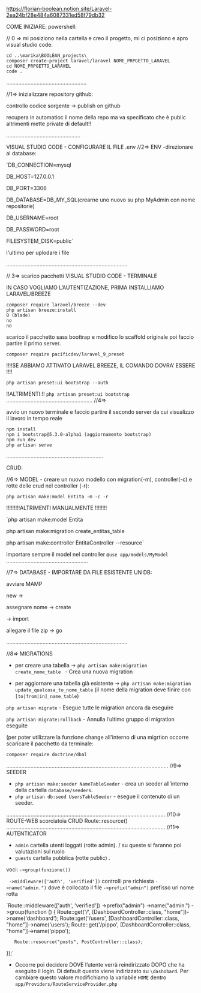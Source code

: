 https://florian-boolean.notion.site/Laravel-2ea24bf28e484a6087331ed58f79db32 


COME INIZIARE:
powershell:

// 0 =>
mi posiziono nella cartella e creo il progetto, mi ci posiziono e apro visual studio code:

    cd ..\marika\BOOLEAN_projects\
    composer create-project laravel/laravel NOME_PRPGETTO_LARAVEL
    cd NOME_PRPGETTO_LARAVEL
    code .
.....................................................

//1=> inizializzare repository github:

controllo codice sorgente → publish on github

recupera in automatioc il nome della repo ma va specificato che è public altrimenti mette private di default!!
    
.................................................

VISUAL STUDIO CODE - CONFIGURARE IL FILE .env
//2=>
ENV -direzionare al database:


`DB_CONNECTION=mysql

DB_HOST=127.0.0.1

DB_PORT=3306

DB_DATABASE=DB_MY_SQL(crearne uno nuovo su php MyAdmin con nome repositorie)

DB_USERNAME=root

DB_PASSWORD=root

FILESYSTEM_DISK=public`

l'ultimo per uplodare i file


................................................................................

// 3=> scarico pacchetti
VISUAL STUDIO CODE - TERMINALE

IN CASO VOGLIAMO L’AUTENTIZAZIONE, PRIMA INSTALLIAMO LARAVEL/BREEZE

    composer require laravel/breeze --dev
    php artisan breeze:install 
    0 (blade)
    no
    no
    

scarico il pacchetto sass boottrap e modifico lo scaffold originale
poi faccio partire il primo server.
 
    composer require pacificdev/laravel_9_preset  
    
!!!!SE ABBIAMO ATTIVATO LARAVEL BREEZE, IL COMANDO DOVRA’ ESSERE !!!!

    php artisan preset:ui bootstrap --auth
    
!!ALTRIMENTI:!!
   `php artisan preset:ui bootstrap`
.........................................................
//4=>

avvio un nuovo terminale e faccio partire il secondo server da cui visualizzo il lavoro in tempo reale

    npm install
    npm i bootstrap@5.3.0-alpha1 (aggiornamento bootstrap)
    npm run dev
    php artisan serve
................................................................

CRUD:

//6=> 
MODEL - creare un nuovo modello con migration(-m), controller(-c) e rotte delle crud nel controller (-r):

    php artisan make:model Entita -m -c -r 

!!!!!!!!!ALTRIMENTI MANUALMENTE !!!!!!!!

`php artisan make:model Entita

php artisan make:migration create_entitas_table

php artisan make:controller EntitaController --resource`


importare sempre il model nel controller
`@use app/models/MyModel`
......................................................


//7=> DATABASE - IMPORTARE DA FILE ESISTENTE UN DB:

avviare MAMP

new  → 

assegnare nome  → create

→ import 

allegare il file zip → go


................................................................................

//8=>
MIGRATIONS

- per creare una tabella → `php artisan make:migration create_nome_table ` - Crea una nuova migration

- per aggiornare una tabella già esistente → `php artisan make:migration update_qualcosa_to_nome_table` 
 (il nome della migration deve finire con `[to|from|in]_name_table`)

`php artisan migrate` - Esegue tutte le migration ancora da eseguire

`php artisan migrate:rollback` - Annulla l’ultimo gruppo di migration eseguite

(per poter utilizzare la funzione change all'interno di una migrtion occorre scaricare il pacchetto da terminale:

`composer require doctrine/dbal`

...........................................................................................................
//9=>
SEEDER
- `php artisan make:seeder NameTableSeeder` - crea un seeder all’interno della cartella `database/seeders`. 
- `php artisan db:seed UsersTableSeeder` - esegue il contenuto di un seeder.

.........................................................................................................
//10=>
ROUTE-WEB
scorciatoia CRUD
Route::resource()
.........................................................................................................
//11=>
AUTENTICATOR
- `admin` cartella utenti loggati (rotte admin). / su queste si faranno poi valutazioni sul ruolo
- `guests`  cartella pubblica (rotte public) .

voci:
  `->group(funzione()) `
  
 ` ->middleware(['auth', 'verified'])` controlli pre richiesta 
 `->name("admin.")` dove è collocato il file
 `->prefix("admin")` prefisso uri nome rotta 
 
`Route::middleware(['auth', 'verified'])
    ->prefix("admin") 
    ->name("admin.") 
    ->group(function () {
        Route::get('/', [DashboardController::class, "home"])->name('dashboard');
        Route::get('/users', [DashboardController::class, "home"])->name('users');
        Route::get('/pippo', [DashboardController::class, "home"])->name('pippo');

       
       Route::resource("posts", PostController::class);
  });`
  - Occorre poi decidere DOVE l’utente verrà reindirizzato DOPO che ha eseguito il login. Di default questo viene indirizzato su `\dashobard`. Per cambiare questo valore modifichiamo la variabile `HOME` dentro `app/Providers/RouteServiceProvider.php`
